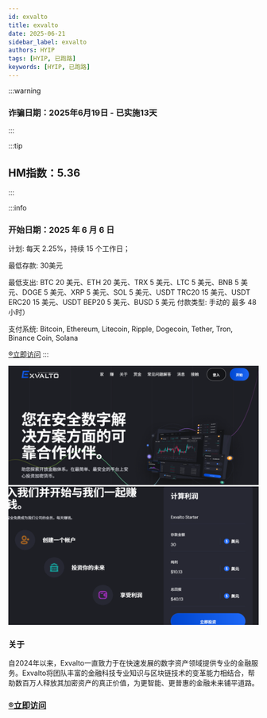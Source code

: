 ```yaml
---
id: exvalto
title: exvalto
date: 2025-06-21
sidebar_label: exvalto
authors: HYIP
tags: [HYIP, 已跑路]
keywords: [HYIP, 已跑路]
---
```


:::warning

### 诈骗日期：2025年6月19日 - 已实施13天


:::

:::tip
## HM指数：**5.36**

:::


:::info
### 开始日期：2025 年 6 月 6 日
计划: 每天 2.25%，持续 15 个工作日；  

最低存款: 30美元    

最低支出: BTC 20 美元、ETH 20 美元、TRX 5 美元、LTC 5 美元、BNB 5 美元、DOGE 5 美元、XRP 5 美元、SOL 5 美元、USDT TRC20 15 美元、USDT ERC20 15 美元、USDT BEP20 5 美元、BUSD 5 美元
付款类型: 手动的 最多 48 小时）    
 
支付系统: Bitcoin, Ethereum, Litecoin, Ripple, Dogecoin, Tether, Tron, Binance Coin, Solana

[®️立即访问](https://exvalto.com/?ref=ex549955)
:::

![exvalto01](exvalto.assets/image-exvalto01.png)
![exvalto02](exvalto.assets/image-exvalto02.png)

### 关于
自2024年以来，Exvalto一直致力于在快速发展的数字资产领域提供专业的金融服务。Exvalto将团队丰富的金融科技专业知识与区块链技术的变革能力相结合，帮助数百万人释放其加密资产的真正价值，为更智能、更普惠的金融未来铺平道路。



### [®️立即访问](https://exvalto.com/?ref=ex549955)


